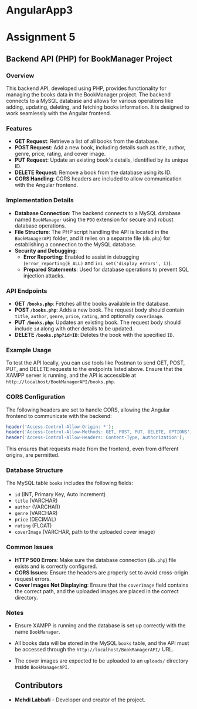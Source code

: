 # AngularApp3
# Assignment 5

## Backend API (PHP) for BookManager Project

### Overview
This backend API, developed using PHP, provides functionality for managing the books data in the BookManager project. The backend connects to a MySQL database and allows for various operations like adding, updating, deleting, and fetching books information. It is designed to work seamlessly with the Angular frontend.

### Features
- **GET Request**: Retrieve a list of all books from the database.
- **POST Request**: Add a new book, including details such as title, author, genre, price, rating, and cover image.
- **PUT Request**: Update an existing book's details, identified by its unique ID.
- **DELETE Request**: Remove a book from the database using its ID.
- **CORS Handling**: CORS headers are included to allow communication with the Angular frontend.

### Implementation Details
- **Database Connection**: The backend connects to a MySQL database named `BookManager` using the `PDO` extension for secure and robust database operations.
- **File Structure**: The PHP script handling the API is located in the `BookManagerAPI` folder, and it relies on a separate file (`db.php`) for establishing a connection to the MySQL database.
- **Security and Debugging**:
  - **Error Reporting**: Enabled to assist in debugging (`error_reporting(E_ALL)` and `ini_set('display_errors', 1)`).
  - **Prepared Statements**: Used for database operations to prevent SQL injection attacks.

### API Endpoints
- **GET `/books.php`**: Fetches all the books available in the database.
- **POST `/books.php`**: Adds a new book. The request body should contain `title`, `author`, `genre`, `price`, `rating`, and optionally `coverImage`.
- **PUT `/books.php`**: Updates an existing book. The request body should include `id` along with other details to be updated.
- **DELETE `/books.php?id=ID`**: Deletes the book with the specified `ID`.

### Example Usage
To test the API locally, you can use tools like Postman to send GET, POST, PUT, and DELETE requests to the endpoints listed above. Ensure that the XAMPP server is running, and the API is accessible at `http://localhost/BookManagerAPI/books.php`.

### CORS Configuration
The following headers are set to handle CORS, allowing the Angular frontend to communicate with the backend:
```php
header('Access-Control-Allow-Origin: *');
header('Access-Control-Allow-Methods: GET, POST, PUT, DELETE, OPTIONS');
header('Access-Control-Allow-Headers: Content-Type, Authorization');
```
This ensures that requests made from the frontend, even from different origins, are permitted.

### Database Structure
The MySQL table `books` includes the following fields:
- `id` (INT, Primary Key, Auto Increment)
- `title` (VARCHAR)
- `author` (VARCHAR)
- `genre` (VARCHAR)
- `price` (DECIMAL)
- `rating` (FLOAT)
- `coverImage` (VARCHAR, path to the uploaded cover image)

### Common Issues
- **HTTP 500 Errors**: Make sure the database connection (`db.php`) file exists and is correctly configured.
- **CORS Issues**: Ensure the headers are properly set to avoid cross-origin request errors.
- **Cover Images Not Displaying**: Ensure that the `coverImage` field contains the correct path, and the uploaded images are placed in the correct directory.

### Notes
- Ensure XAMPP is running and the database is set up correctly with the name `BookManager`.
- All books data will be stored in the MySQL `books` table, and the API must be accessed through the `http://localhost/BookManagerAPI/` URL.
- The cover images are expected to be uploaded to an `uploads/` directory inside `BookManagerAPI`.

  ## Contributors

- **Mehdi Labbafi** - Developer and creator of the project.


